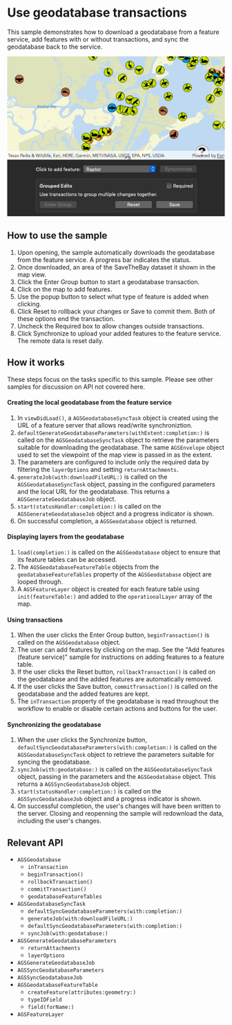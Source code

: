 # Use geodatabase transactions

This sample demonstrates how to download a geodatabase from a feature service, add features with or without transactions, and sync the geodatabase back to the service.

![](image1.png)

## How to use the sample

1. Upon opening, the sample automatically downloads the geodatabase from the feature service. A progress bar indicates the status.
2. Once downloaded, an area of the SaveTheBay dataset it shown in the map view.
3. Click the Enter Group button to start a geodatabase transaction.
4. Click on the map to add features.
5. Use the popup button to select what type of feature is added when clicking.
6. Click Reset to rollback your changes or Save to commit them. Both of these options end the transaction.
7. Uncheck the Required box to allow changes outside transactions.
8. Click Synchronize to upload your added features to the feature service. The remote data is reset daily.

## How it works

These steps focus on the tasks specific to this sample. Please see other samples for discussion on API not covered here.

#### Creating the local geodatabase from the feature service

1. In `viewDidLoad()`, a `AGSGeodatabaseSyncTask` object is created using the URL of a feature server that allows read/write synchroniztion.
2. `defaultGenerateGeodatabaseParameters(withExtent:completion:)` is called on the `AGSGeodatabaseSyncTask` object to retrieve the parameters suitable for downloading the geodatabase. The same `AGSEnvelope` object used to set the viewpoint of the map view is passed in as the extent.
3. The parameters are configured to include only the required data by filtering the `layerOptions` and setting `returnAttachments`.
4. `generateJob(with:downloadFileURL:)` is called on the `AGSGeodatabaseSyncTask` object, passing in the configured parameters and the local URL for the geodatabase. This returns a `AGSGenerateGeodatabaseJob` object.
5. `start(statusHandler:completion:)` is called on the `AGSGenerateGeodatabaseJob` object and a progress indicator is shown.
6. On successful completion, a `AGSGeodatabase` object is returned.

#### Displaying layers from the geodatabase

1. `load(completion:)` is called on the `AGSGeodatabase` object to ensure that its feature tables can be accessed.
2. The `AGSGeodatabaseFeatureTable` objects from the `geodatabaseFeatureTables` property of the `AGSGeodatabase` object are looped through.
3. A `AGSFeatureLayer` object is created for each feature table using `init(featureTable:)` and added to the `operationalLayer` array of the map.

#### Using transactions

1. When the user clicks the Enter Group button, `beginTransaction()` is called on the `AGSGeodatabase` object.
2. The user can add features by clicking on the map. See the "Add features (feature service)" sample for instructions on adding features to a feature table.
3. If the user clicks the Reset button, `rollbackTransaction()` is called on the geodatabase and the added features are automatically removed.
4. If the user clicks the Save button, `commitTransaction()` is called on the geodatabase and the added features are kept.
5. The `inTransaction` property of the geodatabase is read throughout the workflow to enable or disable certain actions and buttons for the user.

#### Synchronizing the geodatabase

1. When the user clicks the Synchronize button, `defaultSyncGeodatabaseParameters(with:completion:)` is called on the `AGSGeodatabaseSyncTask` object to retrieve the parameters suitable for syncing the geodatabase.
3. `syncJob(with:geodatabase:)` is called on the `AGSGeodatabaseSyncTask` object, passing in the parameters and the `AGSGeodatabase` object. This returns a `AGSSyncGeodatabaseJob` object.
4. `start(statusHandler:completion:)` is called on the `AGSSyncGeodatabaseJob` object and a progress indicator is shown.
5. On successful completion, the user's changes will have been written to the server. Closing and reopenning the sample will redownload the data, including the user's changes.


## Relevant API

- `AGSGeodatabase`
    - `inTransaction`
    - `beginTransaction()`
    - `rollbackTransaction()`
    - `commitTransaction()`
    - `geodatabaseFeatureTables`
- `AGSGeodatabaseSyncTask`
    - `defaultSyncGeodatabaseParameters(with:completion:)`
    - `generateJob(with:downloadFileURL:)`
    - `defaultSyncGeodatabaseParameters(with:completion:)`
    - `syncJob(with:geodatabase:)`
- `AGSGenerateGeodatabaseParameters`
    - `returnAttachments`
    - `layerOptions`
- `AGSGenerateGeodatabaseJob`
- `AGSSyncGeodatabaseParameters` 
- `AGSSyncGeodatabaseJob`
- `AGSGeodatabaseFeatureTable`
    - `createFeature(attributes:geometry:)`
    - `typeIDField`
    - `field(forName:)`
- `AGSFeatureLayer`

